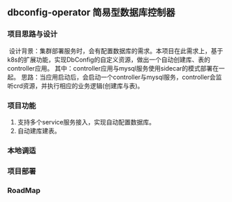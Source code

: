 ## dbconfig-operator 简易型数据库控制器

### 项目思路与设计
![]()
设计背景：集群部署服务时，会有配置数据库的需求。本项目在此需求上，基于k8s的扩展功能，实现DbConfig的自定义资源，做出一个自动创建库、表的controller应用。
其中：controller应用与mysql服务使用sidecar的模式部署在一起。
思路：当应用启动后，会启动一个controller与mysql服务，controller会监听crd资源，并执行相应的业务逻辑(创建库与表)。

### 项目功能
1. 支持多个service服务接入，实现自动配置数据库。
2. 自动建库建表。

### 本地调适


### 项目部署


### RoadMap
